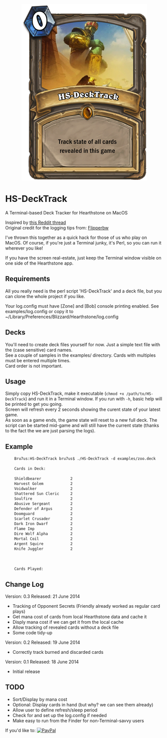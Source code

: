 <p align=center><img src="HS-DeckTrack.png" /></p>

HS-DeckTrack
============

A Terminal-based Deck Tracker for Hearthstone on MacOS

Inspired by [this Reddit thread](http://www.reddit.com/r/hearthstone/comments/26seey/automatic_deck_tracker_and_more_with_ingame/)  
Original credit for the logging tips from: [Flipperbw](http://www.reddit.com/r/hearthstone/comments/268fkk/simple_hearthstone_logging_see_your_complete_play/)

I've thrown this together as a quick hack for those of us who play on MacOS.
Of course, if you're just a Terminal junky, it's Perl, so you can run it wherever you like!

If you have the screen real-estate, just keep the Terminal window visible on one side of the Hearthstone app.

Requirements
------------
All you really need is the perl script 'HS-DeckTrack' and a deck file, but you can clone the whole project if you like.  

Your log.config must have [Zone] and [Bob] console printing enabled. See examples/log.config or copy it to ~/Library/Preferences/Blizzard/Hearthstone/log.config

Decks
-----
You'll need to create deck files yourself for now. Just a simple text file with the (case sensitive) card names.  
See a couple of samples in the examples/ directory. Cards with multiples must be entered multiple times.  
Card order is not important.

Usage
-----
Simply copy HS-DeckTrack, make it executable (`chmod +x /path/to/HS-DeckTrack`) and run it in a Terminal window. If you run with `-h`, basic help will be printed to get you going.  
Screen will refresh every 2 seconds showing the curent state of your latest game.  
As soon as a game ends, the game state will reset to a new full deck. 
The script can be started mid-game and will still have the current state (thanks to the fact the we are just parsing the logs).  

Example
-------
```
    Bru7us:HS-DeckTrack bru7us$ ./HS-DeckTrack -d examples/zoo.deck 
    
    Cards in Deck:
    
    Shieldbearer             2  
    Harvest Golem            2  
    Voidwalker               2  
    Shattered Sun Cleric     2  
    Soulfire                 2  
    Abusive Sergeant         2  
    Defender of Argus        2  
    Doomguard                2  
    Scarlet Crusader         2  
    Dark Iron Dwarf          2  
    Flame Imp                2  
    Dire Wolf Alpha          2  
    Mortal Coil              2  
    Argent Squire            2  
    Knife Juggler            2  
    
    
    
    Cards Played:
```

Change Log
----------

Version: 0.3  Released: 21 June 2014

* Tracking of Opponent Secrets (Friendly already worked as regular card plays)
* Get mana cost of cards from local Hearthstone data and cache it
* Disply mana cost if we can get it from the local cache
* Allow tracking of revealed cards without a deck file
* Some code tidy-up

Version: 0.2  Released: 19 June 2014

* Correctly track burned and discarded cards

Version: 0.1  Released: 18 June 2014

* Initial release

TODO
----
* Sort/Display by mana cost
* Optional: Display cards in hand (but why? we can see them already)
* Allow user to define refresh/sleep period
* Check for and set up the log.config if needed
* Make easy to run from the Finder for non-Terminal-savvy users


If you'd like to:
[![PayPal](https://www.paypal.com/en_US/i/btn/btn_donate_LG.gif)](https://www.paypal.com/cgi-bin/webscr?cmd=_donations&business=W3UX3VM22WRQY&item_name=HS-DeckTrack)

